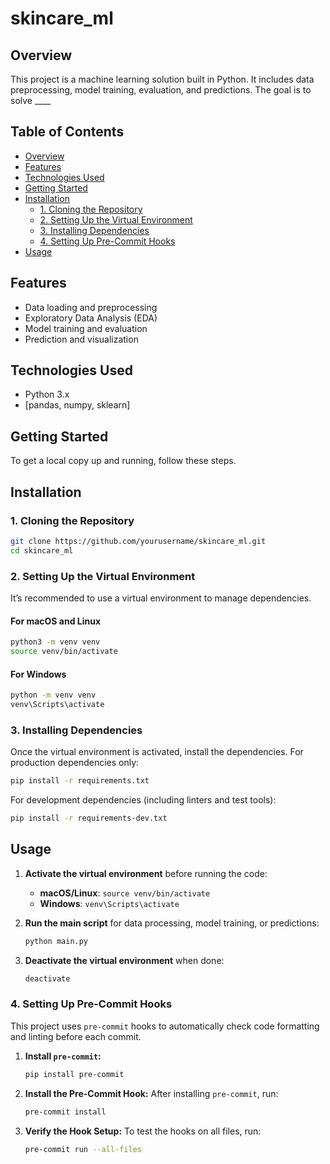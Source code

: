 # skincare_ml

## Overview
This project is a machine learning solution built in Python. It includes data preprocessing, model training, evaluation, and predictions. The goal is to solve ____

## Table of Contents
- [Overview](#overview)
- [Features](#features)
- [Technologies Used](#technologies-used)
- [Getting Started](#getting-started)
- [Installation](#installation)
  - [1. Cloning the Repository](#1-cloning-the-repository)
  - [2. Setting Up the Virtual Environment](#2-setting-up-the-virtual-environment)
  - [3. Installing Dependencies](#3-installing-dependencies)
  - [4. Setting Up Pre-Commit Hooks](#4-setting-up-pre-commit-hooks)
- [Usage](#usage)
<!-- - [Project Structure](#project-structure)
- [Contributing](#contributing)
- [License](#license) -->

## Features
- Data loading and preprocessing
- Exploratory Data Analysis (EDA)
- Model training and evaluation
- Prediction and visualization

## Technologies Used
- Python 3.x
- [pandas, numpy, sklearn]

## Getting Started
To get a local copy up and running, follow these steps.

## Installation

### 1. Cloning the Repository
```bash
git clone https://github.com/yourusername/skincare_ml.git
cd skincare_ml
```

### 2. Setting Up the Virtual Environment
It’s recommended to use a virtual environment to manage dependencies.

#### For macOS and Linux
```bash
python3 -m venv venv
source venv/bin/activate
```

#### For Windows
```bash
python -m venv venv
venv\Scripts\activate
```

### 3. Installing Dependencies
Once the virtual environment is activated, install the dependencies.
For production dependencies only:
```bash
pip install -r requirements.txt
```

For development dependencies (including linters and test tools):
```bash
pip install -r requirements-dev.txt
```
## Usage
1. **Activate the virtual environment** before running the code:
   - **macOS/Linux**: `source venv/bin/activate`
   - **Windows**: `venv\Scripts\activate`

2. **Run the main script** for data processing, model training, or predictions:
   ```bash
   python main.py
   ```

3. **Deactivate the virtual environment** when done:
   ```bash
   deactivate
   ```

### 4. Setting Up Pre-Commit Hooks
This project uses `pre-commit` hooks to automatically check code formatting and linting before each commit.

1. **Install `pre-commit`:**
   ```bash
   pip install pre-commit
   ```

2. **Install the Pre-Commit Hook:**
   After installing `pre-commit`, run:
   ```bash
   pre-commit install
   ```

3. **Verify the Hook Setup:**
   To test the hooks on all files, run:
   ```bash
   pre-commit run --all-files
   ```
<!--
## Project Structure
Here's an example of the project structure:
```
your-repo-name/
├── data/                   # Dataset and raw data files
├── notebooks/              # Jupyter notebooks for EDA and experiments
├── src/                    # Source code for the project
│   ├── __init__.py
│   ├── data_preprocessing.py
│   ├── model_training.py
│   ├── evaluation.py
├── main.py                 # Main script for running the project
├── requirements.txt        # Project dependencies
└── README.md               # Project README
```

## Contributing
Contributions are welcome! Please open an issue to discuss what you would like to contribute. For major changes, open a pull request with detailed information.

## License
This project is licensed under the MIT License. See the [LICENSE](LICENSE) file for details. -->
